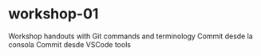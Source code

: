 # workshop-01
Workshop handouts with Git commands and terminology
Commit desde la consola
Commit desde VSCode tools
